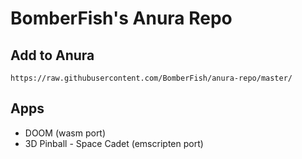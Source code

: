 # BomberFish's Anura Repo

## Add to Anura
`https://raw.githubusercontent.com/BomberFish/anura-repo/master/`

## Apps
- DOOM (wasm port)
- 3D Pinball - Space Cadet (emscripten port)
